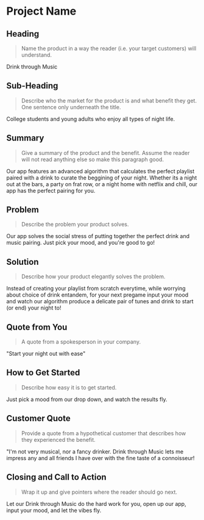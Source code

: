 # Project Name #

<!-- 
> This material was originally posted [here](http://www.quora.com/What-is-Amazons-approach-to-product-development-and-product-management). It is reproduced here for posterities sake.

There is an approach called "working backwards" that is widely used at Amazon. They work backwards from the customer, rather than starting with an idea for a product and trying to bolt customers onto it. While working backwards can be applied to any specific product decision, using this approach is especially important when developing new products or features.

For new initiatives a product manager typically starts by writing an internal press release announcing the finished product. The target audience for the press release is the new/updated product's customers, which can be retail customers or internal users of a tool or technology. Internal press releases are centered around the customer problem, how current solutions (internal or external) fail, and how the new product will blow away existing solutions.

If the benefits listed don't sound very interesting or exciting to customers, then perhaps they're not (and shouldn't be built). Instead, the product manager should keep iterating on the press release until they've come up with benefits that actually sound like benefits. Iterating on a press release is a lot less expensive than iterating on the product itself (and quicker!).

If the press release is more than a page and a half, it is probably too long. Keep it simple. 3-4 sentences for most paragraphs. Cut out the fat. Don't make it into a spec. You can accompany the press release with a FAQ that answers all of the other business or execution questions so the press release can stay focused on what the customer gets. My rule of thumb is that if the press release is hard to write, then the product is probably going to suck. Keep working at it until the outline for each paragraph flows. 

Oh, and I also like to write press-releases in what I call "Oprah-speak" for mainstream consumer products. Imagine you're sitting on Oprah's couch and have just explained the product to her, and then you listen as she explains it to her audience. That's "Oprah-speak", not "Geek-speak".

Once the project moves into development, the press release can be used as a touchstone; a guiding light. The product team can ask themselves, "Are we building what is in the press release?" If they find they're spending time building things that aren't in the press release (overbuilding), they need to ask themselves why. This keeps product development focused on achieving the customer benefits and not building extraneous stuff that takes longer to build, takes resources to maintain, and doesn't provide real customer benefit (at least not enough to warrant inclusion in the press release).
 -->
 
## Heading ##
  > Name the product in a way the reader (i.e. your target customers) will understand.
  
  Drink through Music

## Sub-Heading ##
  > Describe who the market for the product is and what benefit they get. One sentence only underneath the title.
  
   College students and young adults who enjoy all types of night life.
## Summary ##
  > Give a summary of the product and the benefit. Assume the reader will not read anything else so make this paragraph good.
  
Our app features an advanced algorithm that calculates the perfect playlist paired with a drink to curate the beggining of your night. Whether its a night out at the bars, a party on frat row, or a night home with netflix and chill, our app has the perfect pairing for you. 
## Problem ##
  > Describe the problem your product solves.
  
  Our app solves the social stress of putting together the perfect drink and music pairing. Just pick your mood, and you're good to go!
## Solution ##
  > Describe how your product elegantly solves the problem.

  Instead of creating your playlist from scratch everytime, while worrying about choice of drink entandem, for your next pregame input your mood and watch our algorithm produce a delicate pair of tunes and drink to start (or end) your night to!
## Quote from You ##
  > A quote from a spokesperson in your company.

  "Start your night out with ease"
## How to Get Started ##
  > Describe how easy it is to get started.

  Just pick a mood from our drop down, and watch the results fly. 
## Customer Quote ##
  > Provide a quote from a hypothetical customer that describes how they experienced the benefit.
  
  "I'm not very musical, nor a fancy drinker. Drink through Music lets me impress any and all friends I have over with the fine taste of a connoisseur! 
## Closing and Call to Action ##
  > Wrap it up and give pointers where the reader should go next.
  
  Let our Drink through Music do the hard work for you, open up our app, input your mood, and let the vibes fly. 

